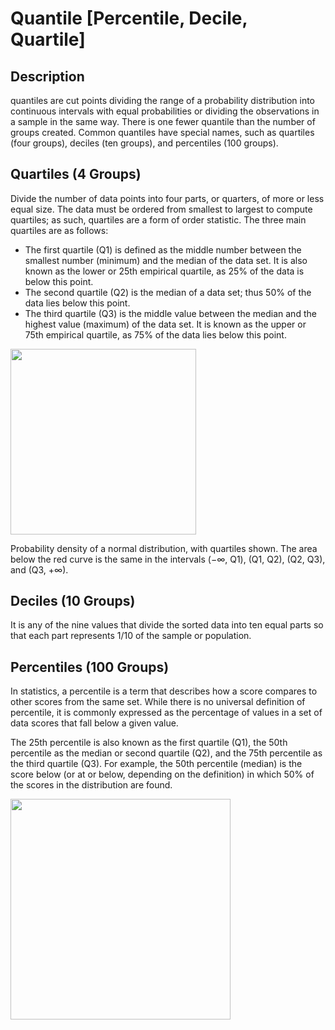 # Quantile [Percentile, Decile, Quartile]

## Description

quantiles are cut points dividing the range of a probability distribution into continuous intervals with equal probabilities or dividing the observations in a sample in the same way. There is one fewer quantile than the number of groups created. Common quantiles have special names, such as quartiles (four groups), deciles (ten groups), and percentiles (100 groups).

## Quartiles (4 Groups)

Divide the number of data points into four parts, or quarters, of more or less equal size. The data must be ordered from smallest to largest to compute quartiles; as such, quartiles are a form of order statistic. The three main quartiles are as follows:

- The first quartile (Q1) is defined as the middle number between the smallest number (minimum) and the median of the data set. It is also known as the lower or 25th empirical quartile, as 25% of the data is below this point.
- The second quartile (Q2) is the median of a data set; thus 50% of the data lies below this point.
- The third quartile (Q3) is the middle value between the median and the highest value (maximum) of the data set. It is known as the upper or 75th empirical quartile, as 75% of the data lies below this point.

<img src="image1.png" style="width:3.09167in" />

Probability density of a normal distribution, with quartiles shown. The area below the red curve is the same in the intervals (−∞, Q1), (Q1, Q2), (Q2, Q3), and (Q3, +∞).

## Deciles (10 Groups)

It is any of the nine values that divide the sorted data into ten equal parts so that each part represents 1/10 of the sample or population.

## Percentiles (100 Groups)

In statistics, a percentile is a term that describes how a score compares to other scores from the same set. While there is no universal definition of percentile, it is commonly expressed as the percentage of values in a set of data scores that fall below a given value.

The 25th percentile is also known as the first quartile (Q1), the 50th percentile as the median or second quartile (Q2), and the 75th percentile as the third quartile (Q3). For example, the 50th percentile (median) is the score below (or at or below, depending on the definition) in which 50% of the scores in the distribution are found.

<img src="image2.png" style="width:3.66963in" />
